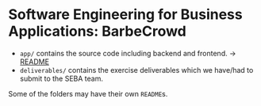 # Software Engineering for Business Applications: BarbeCrowd


- ``app/`` contains the source code including backend and frontend. &rarr; [README](app/README.md)
- ``deliverables/`` contains the exercise deliverables which we have/had to submit to the SEBA team.

Some of the folders may have their own ``README``s.
